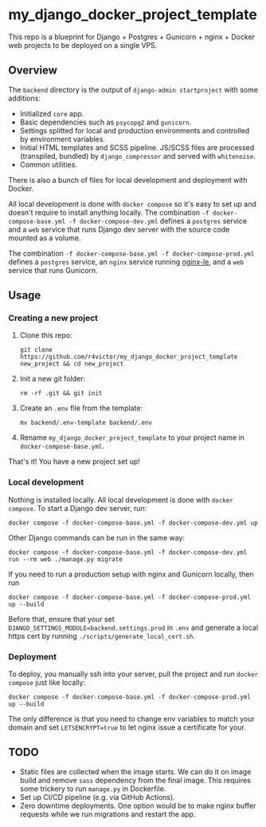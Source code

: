 # my_django_docker_project_template

This repo is a blueprint for Django + Postgres + Gunicorn + nginx + Docker web projects to be deployed on a single VPS. 


## Overview

The `backend` directory is the output of `django-admin startproject` with some additions:

* Initialized `core` app.
* Basic dependencies such as `psycopg2` and `gunicorn`.
* Settings splitted for local and production environments and controlled by environment variables.
* Initial HTML templates and SCSS pipeline. JS/SCSS files are processed (transpiled, bundled) by `django_compressor` and served with `whitenoise`.
* Common utilities.

There is also a bunch of files for local development and deployment with Docker. 

All local development is done with `docker compose` so it's easy to set up and doesn't require to install anything locally. The combination `-f docker-compose-base.yml -f docker-compose-dev.yml` defines a `postgres` service and a `web` service that runs Django dev server with the source code mounted as a volume.

The combination `-f docker-compose-base.yml -f docker-compose-prod.yml` defines a `postgres` service, an `nginx` service running [nginx-le](https://github.com/nginx-le/nginx-le), and a `web` service that runs Gunicorn.


## Usage

### Creating a new project

1. Clone this repo:

    ```
    git clone https://github.com/r4victor/my_django_docker_project_template new_project && cd new_project
    ```

2. Init a new git folder:

    ```
    rm -rf .git && git init
    ```

3. Create an `.env` file from the template:

    ```
    mv backend/.env-template backend/.env 
    ```

4. Rename `my_django_docker_project_template` to your project name in `docker-compose-base.yml`.

That's it! You have a new project set up!


### Local development

Nothing is installed locally. All local development is done with `docker compose`. To start a Django dev server, run:

```
docker compose -f docker-compose-base.yml -f docker-compose-dev.yml up
```

Other Django commands can be run in the same way:

```
docker compose -f docker-compose-base.yml -f docker-compose-dev.yml run --rm web ./manage.py migrate
```

If you need to run a production setup with nginx and Gunicorn locally, then run

```
docker compose -f docker-compose-base.yml -f docker-compose-prod.yml up --build
```

Before that, ensure that your set `DJANGO_SETTINGS_MODULE=backend.settings.prod` in `.env` and generate a local https cert by running `./scripts/generate_local_cert.sh`.


### Deployment

To deploy, you manually ssh into your server, pull the project and run `docker compose` just like locally:

```
docker compose -f docker-compose-base.yml -f docker-compose-prod.yml up --build
```

The only difference is that you need to change env variables to match your domain and set `LETSENCRYPT=true` to let nginx issue a certificate for your.


## TODO

* Static files are collected when the image starts. We can do it on image build and remove `sass` dependency from the final image. This requires some trickery to run `manage.py` in Dockerfile.
* Set up CI/CD pipeline (e.g. via GitHub Actions).
* Zero downtime deployments. One option would be to make nginx buffer requests while we run migrations and restart the app.

